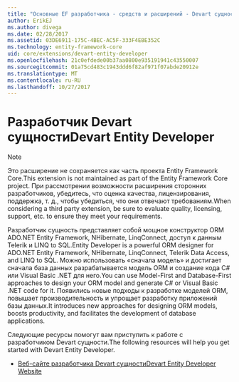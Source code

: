 ```yaml
---
title: "Основные EF разработчика - средств и расширений - Devart сущности"
author: ErikEJ
ms.author: divega
ms.date: 02/28/2017
ms.assetid: 03DE6911-175C-4BEC-AC5F-333F4EBE352C
ms.technology: entity-framework-core
uid: core/extensions/devart-entity-developer
ms.openlocfilehash: 21c0efdede00b37aa0800e935191941c43550007
ms.sourcegitcommit: 01a75cd483c1943ddd6f82af971f07abde20912e
ms.translationtype: MT
ms.contentlocale: ru-RU
ms.lasthandoff: 10/27/2017
---
```

# <a name="devart-entity-developer"></a><span data-ttu-id="cffc8-102">Разработчик Devart сущности</span><span class="sxs-lookup"><span data-stu-id="cffc8-102">Devart Entity Developer</span></span>

> [!NOTE]  
> <span data-ttu-id="cffc8-103">Это расширение не сохраняется как часть проекта Entity Framework Core.</span><span class="sxs-lookup"><span data-stu-id="cffc8-103">This extension is not maintained as part of the Entity Framework Core project.</span></span> <span data-ttu-id="cffc8-104">При рассмотрении возможности расширения сторонних разработчиков, убедитесь, что оценка качества, лицензирования, поддержка, т. д., чтобы убедиться, что они отвечают требованиям.</span><span class="sxs-lookup"><span data-stu-id="cffc8-104">When considering a third party extension, be sure to evaluate quality, licensing, support, etc. to ensure they meet your requirements.</span></span>

<span data-ttu-id="cffc8-105">Разработчик сущность представляет собой мощное конструктор ORM ADO.NET Entity Framework, NHibernate, LinqConnect, доступ к данным Telerik и LINQ to SQL.</span><span class="sxs-lookup"><span data-stu-id="cffc8-105">Entity Developer is a powerful ORM designer for ADO.NET Entity Framework, NHibernate, LinqConnect, Telerik Data Access, and LINQ to SQL.</span></span> <span data-ttu-id="cffc8-106">Можно использовать «сначала модель» и достигает сначала база данных разрабатывается модель ORM и создание кода C# или Visual Basic .NET для него.</span><span class="sxs-lookup"><span data-stu-id="cffc8-106">You can use  Model-First and Database-First approaches to design your ORM model and generate C# or Visual Basic .NET code for it.</span></span> <span data-ttu-id="cffc8-107">Появились новые подходы к разработке моделей ORM, повышает производительность и упрощает разработку приложений базы данных.</span><span class="sxs-lookup"><span data-stu-id="cffc8-107">It introduces new approaches for designing ORM models, boosts productivity, and facilitates the development of database applications.</span></span>

<span data-ttu-id="cffc8-108">Следующие ресурсы помогут вам приступить к работе с разработчиком Devart сущности.</span><span class="sxs-lookup"><span data-stu-id="cffc8-108">The following resources will help you get started with Devart Entity Developer.</span></span>
* [<span data-ttu-id="cffc8-109">Веб-сайте разработчика Devart сущности</span><span class="sxs-lookup"><span data-stu-id="cffc8-109">Devart Entity Developer Website</span></span>](https://www.devart.com/entitydeveloper/)
